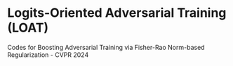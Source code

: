# Logits-Oriented Adversarial Training (LOAT)

Codes for Boosting Adversarial Training via Fisher-Rao Norm-based Regularization - CVPR 2024
